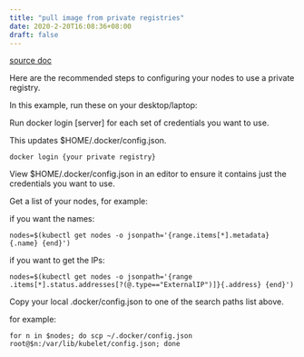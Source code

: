 ```yaml
---
title: "pull image from private registries"
date: 2020-2-20T16:08:36+08:00
draft: false
---
```


[source doc](https://kubernetes.io/docs/concepts/containers/images/)

Here are the recommended steps to configuring your nodes to use a private registry. 

In this example, run these on your desktop/laptop:

Run docker login [server] for each set of credentials you want to use.

This updates $HOME/.docker/config.json.
```shell
docker login {your private registry}
```
 
View $HOME/.docker/config.json in an editor to ensure it contains just the credentials you want to use.

Get a list of your nodes, for example:

if you want the names: 
```
nodes=$(kubectl get nodes -o jsonpath='{range.items[*].metadata}{.name} {end}')
```


if you want to get the IPs:
```
nodes=$(kubectl get nodes -o jsonpath='{range .items[*].status.addresses[?(@.type=="ExternalIP")]}{.address} {end}')
```

Copy your local .docker/config.json to one of the search paths list above.

for example: 
```
for n in $nodes; do scp ~/.docker/config.json root@$n:/var/lib/kubelet/config.json; done
```

